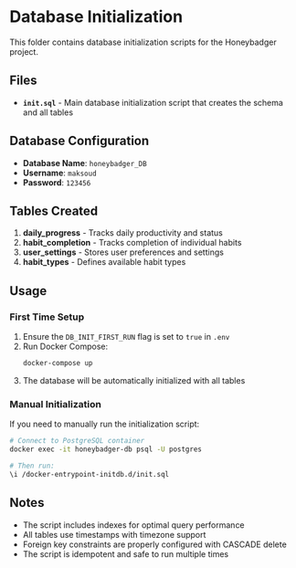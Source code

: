 # Database Initialization

This folder contains database initialization scripts for the Honeybadger project.

## Files

- **`init.sql`** - Main database initialization script that creates the schema and all tables

## Database Configuration

- **Database Name**: `honeybadger_DB`
- **Username**: `maksoud`
- **Password**: `123456`

## Tables Created

1. **daily_progress** - Tracks daily productivity and status
2. **habit_completion** - Tracks completion of individual habits
3. **user_settings** - Stores user preferences and settings
4. **habit_types** - Defines available habit types

## Usage

### First Time Setup

1. Ensure the `DB_INIT_FIRST_RUN` flag is set to `true` in `.env`
2. Run Docker Compose:
   ```bash
   docker-compose up
   ```
3. The database will be automatically initialized with all tables

### Manual Initialization

If you need to manually run the initialization script:

```bash
# Connect to PostgreSQL container
docker exec -it honeybadger-db psql -U postgres

# Then run:
\i /docker-entrypoint-initdb.d/init.sql
```

## Notes

- The script includes indexes for optimal query performance
- All tables use timestamps with timezone support
- Foreign key constraints are properly configured with CASCADE delete
- The script is idempotent and safe to run multiple times
